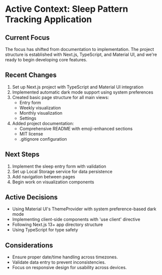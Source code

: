 # Active Context: Sleep Pattern Tracking Application

## Current Focus
The focus has shifted from documentation to implementation. The project structure is established with Next.js, TypeScript, and Material UI, and we're ready to begin developing core features.

## Recent Changes
1. Set up Next.js project with TypeScript and Material UI integration
2. Implemented automatic dark mode support using system preferences
3. Created basic page structure for all main views:
   - Entry form
   - Weekly visualization
   - Monthly visualization
   - Settings
4. Added project documentation:
   - Comprehensive README with emoji-enhanced sections
   - MIT license
   - .gitignore configuration

## Next Steps
1. Implement the sleep entry form with validation
2. Set up Local Storage service for data persistence
3. Add navigation between pages
4. Begin work on visualization components

## Active Decisions
- Using Material UI's ThemeProvider with system preference-based dark mode
- Implementing client-side components with 'use client' directive
- Following Next.js 13+ app directory structure
- Using TypeScript for type safety

## Considerations
- Ensure proper date/time handling across timezones.
- Validate data entry to prevent inconsistencies.
- Focus on responsive design for usability across devices.
